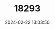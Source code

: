 ---
title: "18293"
category: "Proechimys oconnelli"
draft: false
date: 2024-02-22 13:03:50
languages:
  English: ["O'Connell's Spiny Rat"]
---